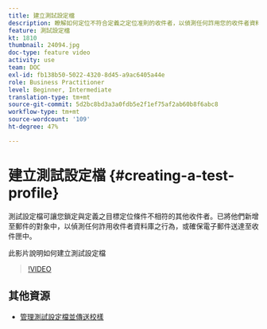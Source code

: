 ```yaml
---
title: 建立測試設定檔
description: 瞭解如何定位不符合定義之定位准則的收件者，以偵測任何詐用您的收件者資料庫，或確保電子郵件送達收件匣。
feature: 測試設定檔
kt: 1810
thumbnail: 24094.jpg
doc-type: feature video
activity: use
team: DOC
exl-id: fb138b50-5022-4320-8d45-a9ac6405a44e
role: Business Practitioner
level: Beginner, Intermediate
translation-type: tm+mt
source-git-commit: 5d2bc8bd3a3a0fdb5e2f1ef75af2ab60b8f6abc8
workflow-type: tm+mt
source-wordcount: '109'
ht-degree: 47%

---
```


# 建立測試設定檔 {#creating-a-test-profile}

測試設定檔可讓您鎖定與定義之目標定位條件不相符的其他收件者。已將他們新增至郵件的對象中，以偵測任何詐用收件者資料庫之行為，或確保電子郵件送達至收件匣中。

此影片說明如何建立測試設定檔

>[!VIDEO](https://video.tv.adobe.com/v/24094?quality=12)

## 其他資源

* [管理測試設定檔並傳送校樣](https://docs.adobe.com/content/help/en/campaign-standard/using/testing-and-sending/preparing-and-testing-messages/managing-test-profiles-and-sending-proofs.html)
